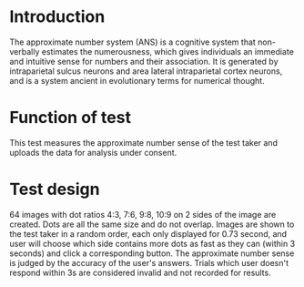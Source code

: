 # Introduction

The approximate number system (ANS) is a cognitive system that non-verbally estimates the numerousness, which gives individuals an immediate and intuitive sense for numbers and their association. It is generated by intraparietal sulcus neurons and area lateral intraparietal cortex neurons, and is a system ancient in evolutionary terms for numerical thought.

# Function of test

This test measures the approximate number sense of the test taker and uploads the data for analysis under consent.

# Test design

64 images with dot ratios 4:3, 7:6, 9:8, 10:9 on 2 sides of the image are created. Dots are all the same size and do not overlap. Images are shown to the test taker in a random order, each only displayed for 0.73 second, and user will choose which side contains more dots as fast as they can (within 3 seconds) and click a corresponding button. The approximate number sense is judged by the accuracy of the user's answers. Trials which user doesn't respond within 3s are considered invalid and not recorded for results.
